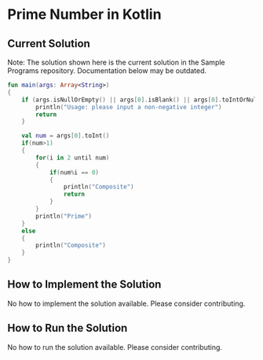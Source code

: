 # Prime Number in Kotlin

## Current Solution

Note: The solution shown here is the current solution in the Sample Programs repository. Documentation below may be outdated.

```Kotlin
fun main(args: Array<String>) 
{
    if (args.isNullOrEmpty() || args[0].isBlank() || args[0].toIntOrNull()?.takeIf { it >= 0 } == null) {
        println("Usage: please input a non-negative integer")
        return
    }

    val num = args[0].toInt()
    if(num>1)
    {
        for(i in 2 until num)
        {
            if(num%i == 0)
            {
                println("Composite")
                return
            }
        }
        println("Prime")
    }
    else
    {
        println("Composite")
    }
}

```

## How to Implement the Solution

No how to implement the solution available. Please consider contributing.

## How to Run the Solution

No how to run the solution available. Please consider contributing.